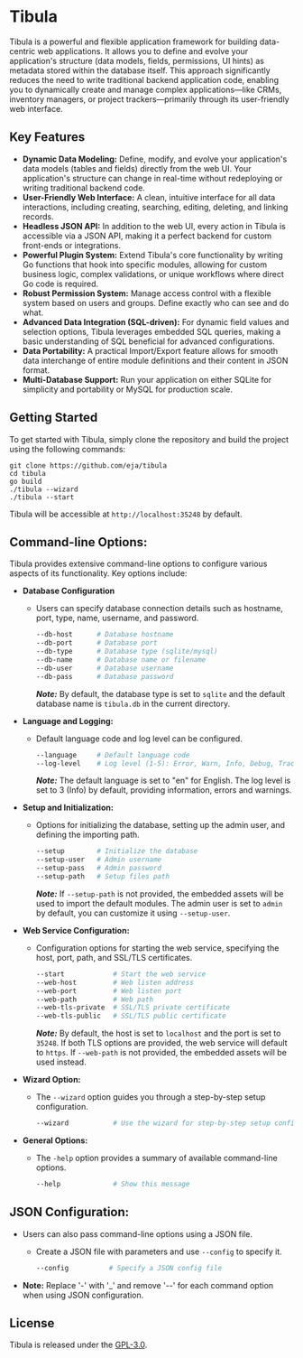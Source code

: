 # Tibula

Tibula is a powerful and flexible application framework for building data-centric web applications. It allows you to define and evolve your application's structure (data models, fields, permissions, UI hints) as metadata stored within the database itself. This approach significantly reduces the need to write traditional backend application code, enabling you to dynamically create and manage complex applications—like CRMs, inventory managers, or project trackers—primarily through its user-friendly web interface. 

## Key Features
* **Dynamic Data Modeling:** Define, modify, and evolve your application's data models (tables and fields) directly from the web UI. Your application's structure can change in real-time without redeploying or writing traditional backend code.
* **User-Friendly Web Interface:** A clean, intuitive interface for all data interactions, including creating, searching, editing, deleting, and linking records.
* **Headless JSON API:** In addition to the web UI, every action in Tibula is accessible via a JSON API, making it a perfect backend for custom front-ends or integrations.
* **Powerful Plugin System:** Extend Tibula's core functionality by writing Go functions that hook into specific modules, allowing for custom business logic, complex validations, or unique workflows where direct Go code is required.
* **Robust Permission System:** Manage access control with a flexible system based on users and groups. Define exactly who can see and do what.
* **Advanced Data Integration (SQL-driven):** For dynamic field values and selection options, Tibula leverages embedded SQL queries, making a basic understanding of SQL beneficial for advanced configurations.
* **Data Portability:** A practical Import/Export feature allows for smooth data interchange of entire module definitions and their content in JSON format.
* **Multi-Database Support:** Run your application on either SQLite for simplicity and portability or MySQL for production scale.

## Getting Started

To get started with Tibula, simply clone the repository and build the project using the following commands:
```
git clone https://github.com/eja/tibula
cd tibula
go build
./tibula --wizard
./tibula --start
```

Tibula will be accessible at `http://localhost:35248` by default.

## Command-line Options:

Tibula provides extensive command-line options to configure various aspects of its functionality. Key options include:

- **Database Configuration**
  - Users can specify database connection details such as hostname, port, type, name, username, and password.
    ```bash
    --db-host      # Database hostname
    --db-port      # Database port
    --db-type      # Database type (sqlite/mysql)
    --db-name      # Database name or filename
    --db-user      # Database username
    --db-pass      # Database password
    ```
    ***Note:***
    By default, the database type is set to `sqlite` and the default database name is `tibula.db` in the current directory.

- **Language and Logging:**
  - Default language code and log level can be configured.
    ```bash
    --language     # Default language code
    --log-level    # Log level (1-5): Error, Warn, Info, Debug, Trace
    ```
    ***Note:***
    The default language is set to "en" for English. The log level is set to 3 (Info) by default, providing information, errors and warnings.

- **Setup and Initialization:**
  - Options for initializing the database, setting up the admin user, and defining the importing path.
    ```bash
    --setup        # Initialize the database
    --setup-user   # Admin username
    --setup-pass   # Admin password
    --setup-path   # Setup files path
    ```
    ***Note:***
      If `--setup-path` is not provided, the embedded assets will be used to import the default modules.
      The admin user is set to `admin` by default, you can customize it using `--setup-user`.

- **Web Service Configuration:**
  - Configuration options for starting the web service, specifying the host, port, path, and SSL/TLS certificates.
    ```bash
    --start            # Start the web service
    --web-host         # Web listen address
    --web-port         # Web listen port
    --web-path         # Web path
    --web-tls-private  # SSL/TLS private certificate
    --web-tls-public   # SSL/TLS public certificate
    ```
    ***Note:***
      By default, the host is set to `localhost` and the port is set to `35248`.
      If both TLS options are provided, the web service will default to `https`.
      If `--web-path` is not provided, the embedded assets will be used instead.

- **Wizard Option:**
  - The `--wizard` option guides you through a step-by-step setup configuration.
    ```bash
    --wizard           # Use the wizard for step-by-step setup configuration
    ```
  
- **General Options:**
  - The `-help` option provides a summary of available command-line options.
    ```bash
    --help             # Show this message
    ```

## JSON Configuration:

- Users can also pass command-line options using a JSON file.
  - Create a JSON file with parameters and use `--config` to specify it.
    ```bash
    --config          # Specify a JSON config file
    ```

- **Note:** Replace '-' with '_' and remove '--' for each command option when using JSON configuration.


## License

Tibula is released under the [GPL-3.0](LICENSE).
